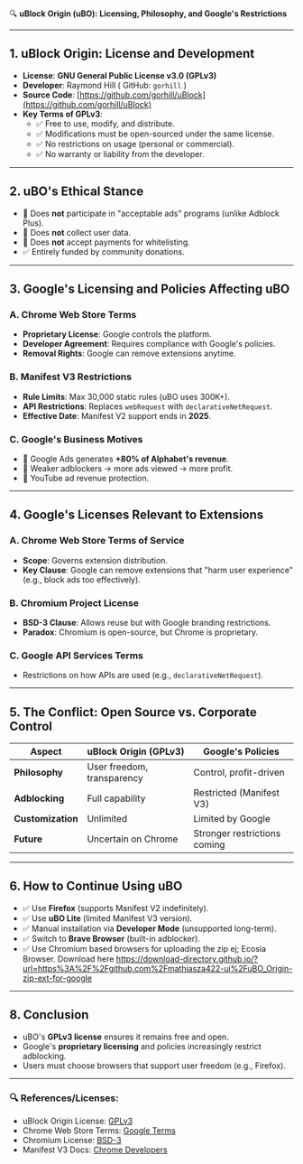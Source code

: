🔍 **uBlock Origin (uBO): Licensing, Philosophy, and Google's Restrictions**

---

## **1. uBlock Origin: License and Development**
- **License**: **GNU General Public License v3.0 (GPLv3)**
- **Developer**: Raymond Hill ( GitHub: `gorhill` )
- **Source Code**: [https://github.com/gorhill/uBlock](https://github.com/gorhill/uBlock)
- **Key Terms of GPLv3**:
  - ✅ Free to use, modify, and distribute.
  - ✅ Modifications must be open-sourced under the same license.
  - ✅ No restrictions on usage (personal or commercial).
  - ✅ No warranty or liability from the developer.

---

## **2. uBO's Ethical Stance**
- 🚫 Does **not** participate in "acceptable ads" programs (unlike Adblock Plus).
- 🚫 Does **not** collect user data.
- 🚫 Does **not** accept payments for whitelisting.
- ✅ Entirely funded by community donations.

---

## **3. Google's Licensing and Policies Affecting uBO**
### **A. Chrome Web Store Terms**
- **Proprietary License**: Google controls the platform.
- **Developer Agreement**: Requires compliance with Google's policies.
- **Removal Rights**: Google can remove extensions anytime.

### **B. Manifest V3 Restrictions**
- **Rule Limits**: Max 30,000 static rules (uBO uses 300K+).
- **API Restrictions**: Replaces `webRequest` with `declarativeNetRequest`.
- **Effective Date**: Manifest V2 support ends in **2025**.

### **C. Google's Business Motives**
- 🎯 Google Ads generates **+80% of Alphabet's revenue**.
- 🎯 Weaker adblockers → more ads viewed → more profit.
- 🎯 YouTube ad revenue protection.

---

## **4. Google's Licenses Relevant to Extensions**
### **A. Chrome Web Store Terms of Service**
- **Scope**: Governs extension distribution.
- **Key Clause**: Google can remove extensions that "harm user experience" (e.g., block ads too effectively).

### **B. Chromium Project License**
- **BSD-3 Clause**: Allows reuse but with Google branding restrictions.
- **Paradox**: Chromium is open-source, but Chrome is proprietary.

### **C. Google API Services Terms**
- Restrictions on how APIs are used (e.g., `declarativeNetRequest`).

---

## **5. The Conflict: Open Source vs. Corporate Control**
| **Aspect**               | **uBlock Origin (GPLv3)**       | **Google's Policies**               |
|--------------------------|----------------------------------|-------------------------------------|
| **Philosophy**           | User freedom, transparency       | Control, profit-driven              |
| **Adblocking**           | Full capability                  | Restricted (Manifest V3)            |
| **Customization**        | Unlimited                       | Limited by Google                   |
| **Future**               | Uncertain on Chrome              | Stronger restrictions coming        |

---

## **6. How to Continue Using uBO**
- ✅ Use **Firefox** (supports Manifest V2 indefinitely).
- ✅ Use **uBO Lite** (limited Manifest V3 version).
- ✅ Manual installation via **Developer Mode** (unsupported long-term).
- ✅ Switch to **Brave Browser** (built-in adblocker).
- ✅ Use Chromium based browsers for uploading the zip ej; Ecosia Browser.
Download here https://download-directory.github.io/?url=https%3A%2F%2Fgithub.com%2Fmathiasza422-ui%2FuBO_Origin-zip-ext-for-google
---

## **8. Conclusion**
- uBO's **GPLv3 license** ensures it remains free and open.
- Google's **proprietary licensing** and policies increasingly restrict adblocking.
- Users must choose browsers that support user freedom (e.g., Firefox).

---

### 🔍 **References/Licenses:**
- uBlock Origin License: [GPLv3](https://www.gnu.org/licenses/gpl-3.0.en.html)
- Chrome Web Store Terms: [Google Terms](https://developers.google.com/terms)
- Chromium License: [BSD-3](https://chromium.googlesource.com/chromium/src/+/refs/heads/main/LICENSE)
- Manifest V3 Docs: [Chrome Developers](https://developer.chrome.com/docs/extensions/mv3/)
